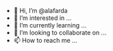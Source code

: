 - 👋 Hi, I’m @alafarda
- 👀 I’m interested in ...
- 🌱 I’m currently learning ...
- 💞️ I’m looking to collaborate on ...
- 📫 How to reach me ...

<!---
alafarda/alafarda is a ✨ special ✨ repository because its `README.md` (this file) appears on your GitHub profile.
You can click the Preview link to take a look at your changes.
--->

